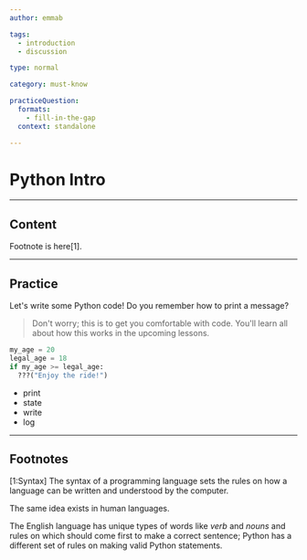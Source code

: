 ```yaml
---
author: emmab

tags:
  - introduction
  - discussion

type: normal

category: must-know

practiceQuestion:
  formats:
    - fill-in-the-gap
  context: standalone

---
```


# Python Intro


---

## Content

Footnote is here[1]. 

---

## Practice

Let's write some Python code! Do you remember how to print a message?

> Don't worry; this is to get you comfortable with code. 
> You'll learn all about how this works in the upcoming lessons.

```python
my_age = 20
legal_age = 18
if my_age >= legal_age:
  ???("Enjoy the ride!")
```

- print
- state
- write
- log

---

## Footnotes

[1:Syntax]
The syntax of a programming language sets the rules on how a language can be written and understood by the computer.

The same idea exists in human languages. 

The English language has unique types of words like *verb* and *nouns* and rules on which should come first to make a correct sentence; Python has a different set of rules on making valid Python statements.
